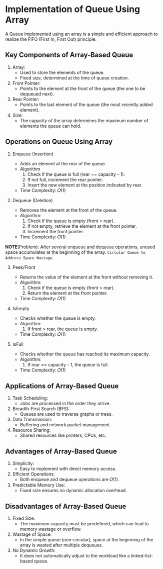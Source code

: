 # Implementation of Queue Using Array
A Queue implemented using an array is a simple and efficient approach to realize the FIFO (First In, First Out) principle.

## Key Components of Array-Based Queue
1. Array:
    - Used to store the elements of the queue.
    - Fixed size, determined at the time of queue creation.
1. Front Pointer:
    - Points to the element at the front of the queue (the one to be dequeued next).
1. Rear Pointer:
    - Points to the last element of the queue (the most recently added element).
1. Size:
    - The capacity of the array determines the maximum number of elements the queue can hold.

## Operations on Queue Using Array
1. Enqueue (Insertion)
    - Adds an element at the rear of the queue.
    - Algorithm
        1. Check if the queue is full (rear == capacity - 1).
        1. If not full, increment the rear pointer.
        1. Insert the new element at the position indicated by rear.
    - Time Complexity: 𝑂(1)

2. Dequeue (Deletion)
    - Removes the element at the front of the queue.
    - Algorithm:
        1. Check if the queue is empty (front > rear).
        1. If not empty, retrieve the element at the front pointer.
        1. Increment the front pointer.
    - Time Complexity: 𝑂(1)

**NOTE**(Problem): After several enqueue and dequeue operations, unused space accumulates at the beginning of the array. `Circular Queue to Address Space Wastage`.

3. Peek/Front
    - Returns the value of the element at the front without removing it.
    - Algorithm:
        1. Check if the queue is empty (front > rear).
        1. Return the element at the front pointer.
    - Time Complexity: 𝑂(1)

4. IsEmpty
    - Checks whether the queue is empty.
    - Algorithm:
        1. If front > rear, the queue is empty.
    - Time Complexity: 𝑂(1)

5. IsFull
    - Checks whether the queue has reached its maximum capacity.
    - Algorithm:
        1. If rear == capacity - 1, the queue is full.
    - Time Complexity: 𝑂(1)

## Applications of Array-Based Queue
1. Task Scheduling:
    - Jobs are processed in the order they arrive.
1. Breadth-First Search (BFS):
    - Queues are used to traverse graphs or trees.
1. Data Transmission:
    - Buffering and network packet management.
1. Resource Sharing:
    - Shared resources like printers, CPUs, etc.

## Advantages of Array-Based Queue
1. Simplicity:
    - Easy to implement with direct memory access.
1. Efficient Operations:
    - Both enqueue and dequeue operations are 𝑂(1).
1. Predictable Memory Use:
    - Fixed size ensures no dynamic allocation overhead.

## Disadvantages of Array-Based Queue
1. Fixed Size:
    - The maximum capacity must be predefined, which can lead to memory wastage or overflow.
1. Wastage of Space:
    - In the simple queue (non-circular), space at the beginning of the array is wasted after multiple dequeues.
1. No Dynamic Growth:
    - It does not automatically adjust to the workload like a linked-list-based queue.
